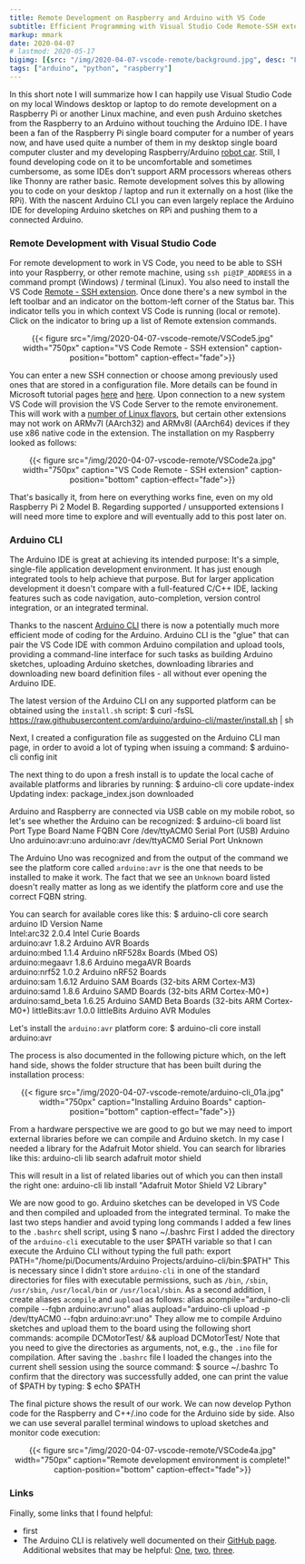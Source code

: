 ```yaml
---
title: Remote Development on Raspberry and Arduino with VS Code
subtitle: Efficient Programming with Visual Studio Code Remote-SSH extension and Arduino CLI 
markup: mmark
date: 2020-04-07
# lastmod: 2020-05-17
bigimg: [{src: "/img/2020-04-07-vscode-remote/background.jpg", desc: "Flying over Idaho (2017)"}]
tags: ["arduino", "python", "raspberry"]
---
```



In this short note I will summarize how I can happily use Visual Studio Code on my local Windows desktop or laptop to do remote development on a Raspberry Pi or another Linux machine, and even push Arduino sketches from the Raspberry to an Arduino without touching the Arduino IDE. I have been a fan of the Raspberry Pi single board computer for a number of years now, and have used quite a number of them in my desktop single board computer cluster and my developing Raspberry/Arduino [robot car](/page/robot/). Still, I found developing code on it to be uncomfortable and sometimes cumbersome, as some IDEs don't support ARM processors whereas others like Thonny are rather basic. Remote development solves this by allowing you to code on your desktop / laptop and run it externally on a host (like the RPi). With the nascent Arduino CLI you can even largely replace the Arduino IDE for developing Arduino sketches on RPi and pushing them to a connected Arduino. 


<!--more-->


### Remote Development with Visual Studio Code

For remote development to work in VS Code, you need to be able to SSH into your Raspberry, or other remote machine, using `ssh pi@IP_ADDRESS` in a command prompt (Windows) / terminal (Linux). You also need to install the VS Code [Remote - SSH extension](https://marketplace.visualstudio.com/items?itemName=ms-vscode-remote.remote-ssh). Once done there's a new symbol in the left toolbar and an indicator on the bottom-left corner of the Status bar. This indicator tells you in which context VS Code is running (local or remote). Click on the indicator to bring up a list of Remote extension commands.

<center>
{{< figure src="/img/2020-04-07-vscode-remote/VSCode5.jpg" width="750px" caption="VS Code Remote - SSH extension" caption-position="bottom" caption-effect="fade">}}
</center>

You can enter a new SSH connection or choose among previously used ones that are stored in a configuration file. More details can be found in Microsoft tutorial pages [here](https://code.visualstudio.com/docs/remote/ssh) and [here](https://code.visualstudio.com/remote-tutorials/ssh/getting-started). Upon connection to a new system VS Code will provision the VS Code Server to the remote environement. This will work with a [number of Linux flavors](https://code.visualstudio.com/docs/remote/linux), but certain other extensions may not work on ARMv7l (AArch32) and ARMv8l (AArch64) devices if they use x86 native code in the extension. The installation on my Raspberry looked as follows:

<center>
{{< figure src="/img/2020-04-07-vscode-remote/VSCode2a.jpg" width="750px" caption="VS Code Remote - SSH extension" caption-position="bottom" caption-effect="fade">}}
</center>

That's basically it, from here on everything works fine, even on my old Raspberry Pi 2 Model B. Regarding supported / unsupported extensions I will need more time to explore and will eventually add to this post later on.




### Arduino CLI

The Arduino IDE is great at achieving its intended purpose: It's a simple, single-file application development environment. It has just enough integrated tools to help achieve that purpose. But for larger application development it doesn't compare with a full-featured C/C++ IDE, lacking features such as code navigation, auto-completion, version control integration, or an integrated terminal. 

Thanks to the nascent [Arduino CLI](https://arduino.github.io/arduino-cli/) there is now a potentially much more efficient mode of coding for the Arduino. Arduino CLI is the "glue" that can pair the VS Code IDE with common Arduino compilation and upload tools, providing a command-line interface for such tasks as building Arduino sketches, uploading Arduino sketches, downloading libraries and downloading new board definition files - all without ever opening the Arduino IDE.

The latest version of the Arduino CLI on any supported platform can be obtained using the `install.sh` script:
    $ curl -fsSL https://raw.githubusercontent.com/arduino/arduino-cli/master/install.sh | sh

Next, I created a configuration file as suggested on the Arduino CLI man page, in order to avoid a lot of typing when issuing a command:
    $ arduino-cli config init

The next thing to do upon a fresh install is to update the local cache of available platforms and libraries by running:
    $ arduino-cli core update-index
    Updating index: package_index.json downloaded

Arduino and Raspberry are connected via USB cable on my mobile robot, so let's see whether the Arduino can be recognized:
    $ arduino-cli board list
    Port         Type              Board Name   FQBN            Core
    /dev/ttyACM0 Serial Port (USB) Arduino Uno  arduino:avr:uno arduino:avr 
    /dev/ttyACM0 Serial Port       Unknown

The Arduino Uno was recognized and from the output of the command we see the platform core called `arduino:avr` is the one that needs to be installed to make it work. The fact that we see an `Unknown` board listed doesn't really matter as long as we identify the platform core and use the correct FQBN string. 

You can search for available cores like this:
    $ arduino-cli core search arduino
    ID                Version Name                                             
    Intel:arc32       2.0.4   Intel Curie Boards                               
    arduino:avr       1.8.2   Arduino AVR Boards                               
    arduino:mbed      1.1.4   Arduino nRF528x Boards (Mbed OS)                 
    arduino:megaavr   1.8.6   Arduino megaAVR Boards                           
    arduino:nrf52     1.0.2   Arduino nRF52 Boards                             
    arduino:sam       1.6.12  Arduino SAM Boards (32-bits ARM Cortex-M3)       
    arduino:samd      1.8.6   Arduino SAMD Boards (32-bits ARM Cortex-M0+)     
    arduino:samd_beta 1.6.25  Arduino SAMD Beta Boards (32-bits ARM Cortex-M0+)
    littleBits:avr    1.0.0   littleBits Arduino AVR Modules 

Let's install the  `arduino:avr` platform core: 
    $ arduino-cli core install arduino:avr

The process is also documented in the following picture which, on the left hand side, shows the folder structure that has been built during the installation process:
<center>
{{< figure src="/img/2020-04-07-vscode-remote/arduino-cli_01a.jpg" width="750px" caption="Installing Arduino Boards" caption-position="bottom" caption-effect="fade">}}
</center>

From a hardware perspective we are good to go but we may need to import external libraries before we can compile and Arduino sketch. In my case I needed a library for the Adafruit Motor shield. You can search for libraries like this:
    arduino-cli lib search adafruit motor shield

This will result in a list of related libaries out of which you can then install the right one: 
    arduino-cli lib install "Adafruit Motor Shield V2 Library"

We are now good to go. Arduino sketches can be developed in VS Code and then compiled and uploaded from the integrated terminal. To make the last two steps handier and avoid typing long commands I added a few lines to the `.bashrc` shell script, using 
    $ nano ~/.bashrc
First I added the directory of the `arduino-cli` executable to the user $PATH variable so that I can execute the Arduino CLI without typing the full path: 
    export PATH="/home/pi/Documents/Arduino Projects/arduino-cli/bin:$PATH"
This is necessary since I didn't store  `arduino-cli` in one of the standard directories for files with executable permissions, such as `/bin`, `/sbin`, `/usr/sbin`, `/usr/local/bin` or `/usr/local/sbin`. As a second addition, I create aliases `acompile` and `aupload` as follows: 
    alias acompile="arduino-cli compile --fqbn arduino:avr:uno"
    alias aupload="arduino-cli upload -p /dev/ttyACM0 --fqbn arduino:avr:uno"
They allow me to compile Arduino sketches and upload them to the board using the following short commands:
    acompile DCMotorTest/ && aupload DCMotorTest/
Note that you need to give the directories as arguments, not, e.g., the `.ino` file for compilation. After saving the  `.bashrc` file I loaded the changes into the current shell session using the source command:
    $ source ~/.bashrc
To confirm that the directory was successfully added, one can print the value of $PATH by typing:
    $ echo $PATH

The final picture shows the result of our work. We can now develop Python code for the Raspberry and C++/.ino code for the Arduino side by side. Also we can use several parallel terminal windows to upload sketches and monitor code execution:
<center>
{{< figure src="/img/2020-04-07-vscode-remote/VSCode4a.jpg" width="750px" caption="Remote development environment is complete!" caption-position="bottom" caption-effect="fade">}}
</center>




### Links

Finally, some links that I found helpful:
* first
* The Arduino CLI is relatively well documented on their [GitHub page](https://arduino.github.io/arduino-cli/). Additional websites that may be helpful: [One](https://learn.sparkfun.com/tutorials/efficient-arduino-programming-with-arduino-cli-and-visual-studio-code/all), [two](https://peppe8o.com/connecting-raspberry-pi-zero-w-to-arduino-only-via-terminal/), [three](https://peppe8o.com/installing-external-libraries-with-arduino-cli-on-raspberry-pi/).